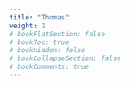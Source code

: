 ```yaml
---
title: "Thomas"
weight: 1
# bookFlatSection: false
# bookToc: true
# bookHidden: false
# bookCollapseSection: false
# bookComments: true
---
```


